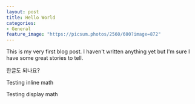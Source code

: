 ```yaml
---
layout: post
title: Hello World
categories:
- General
feature_image: "https://picsum.photos/2560/600?image=872"
---
```


This is my very first blog post. I haven't written anything yet but I'm sure I have some great stories to tell.

한글도 되나요?

Testing inline math <script type="math/tex">\alpha</script>

Testing display math <script type="math/tex; mode=display">\alpha</script>
